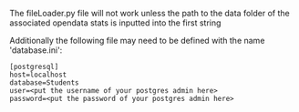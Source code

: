 The fileLoader.py file will not work unless the path to the data folder of the associated opendata stats is inputted into the first string

Additionally the following file may need to be defined with the name 'database.ini':

~~~
[postgresql]
host=localhost
database=Students
user=<put the username of your postgres admin here>
password=<put the password of your postgres admin here>
~~~